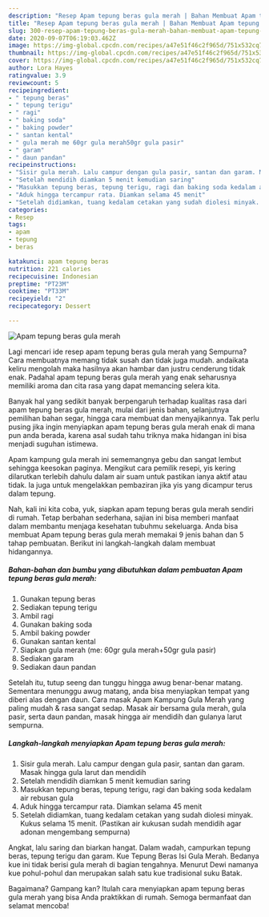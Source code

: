 ```yaml
---
description: "Resep Apam tepung beras gula merah | Bahan Membuat Apam tepung beras gula merah Yang Bisa Manjain Lidah"
title: "Resep Apam tepung beras gula merah | Bahan Membuat Apam tepung beras gula merah Yang Bisa Manjain Lidah"
slug: 300-resep-apam-tepung-beras-gula-merah-bahan-membuat-apam-tepung-beras-gula-merah-yang-bisa-manjain-lidah
date: 2020-09-07T06:19:03.462Z
image: https://img-global.cpcdn.com/recipes/a47e51f46c2f965d/751x532cq70/apam-tepung-beras-gula-merah-foto-resep-utama.jpg
thumbnail: https://img-global.cpcdn.com/recipes/a47e51f46c2f965d/751x532cq70/apam-tepung-beras-gula-merah-foto-resep-utama.jpg
cover: https://img-global.cpcdn.com/recipes/a47e51f46c2f965d/751x532cq70/apam-tepung-beras-gula-merah-foto-resep-utama.jpg
author: Lora Hayes
ratingvalue: 3.9
reviewcount: 5
recipeingredient:
- " tepung beras"
- " tepung terigu"
- " ragi"
- " baking soda"
- " baking powder"
- " santan kental"
- " gula merah me 60gr gula merah50gr gula pasir"
- " garam"
- " daun pandan"
recipeinstructions:
- "Sisir gula merah. Lalu campur dengan gula pasir, santan dan garam. Masak hingga gula larut dan mendidih"
- "Setelah mendidih diamkan 5 menit kemudian saring"
- "Masukkan tepung beras, tepung terigu, ragi dan baking soda kedalam air rebusan gula"
- "Aduk hingga tercampur rata. Diamkan selama 45 menit"
- "Setelah didiamkan, tuang kedalam cetakan yang sudah diolesi minyak. Kukus selama 15 menit. (Pastikan air kukusan sudah mendidih agar adonan mengembang sempurna)"
categories:
- Resep
tags:
- apam
- tepung
- beras

katakunci: apam tepung beras 
nutrition: 221 calories
recipecuisine: Indonesian
preptime: "PT23M"
cooktime: "PT33M"
recipeyield: "2"
recipecategory: Dessert

---
```



![Apam tepung beras gula merah](https://img-global.cpcdn.com/recipes/a47e51f46c2f965d/751x532cq70/apam-tepung-beras-gula-merah-foto-resep-utama.jpg)

Lagi mencari ide resep apam tepung beras gula merah yang Sempurna? Cara membuatnya memang tidak susah dan tidak juga mudah. andaikata keliru mengolah maka hasilnya akan hambar dan justru cenderung tidak enak. Padahal apam tepung beras gula merah yang enak seharusnya memiliki aroma dan cita rasa yang dapat memancing selera kita.

Banyak hal yang sedikit banyak berpengaruh terhadap kualitas rasa dari apam tepung beras gula merah, mulai dari jenis bahan, selanjutnya pemilihan bahan segar, hingga cara membuat dan menyajikannya. Tak perlu pusing jika ingin menyiapkan apam tepung beras gula merah enak di mana pun anda berada, karena asal sudah tahu triknya maka hidangan ini bisa menjadi suguhan istimewa.

Apam kampung gula merah ini sememangnya gebu dan sangat lembut sehingga keesokan paginya. Mengikut cara pemilik resepi, yis kering dilarutkan terlebih dahulu dalam air suam untuk pastikan ianya aktif atau tidak. Ia juga untuk mengelakkan pembaziran jika yis yang dicampur terus dalam tepung.


Nah, kali ini kita coba, yuk, siapkan apam tepung beras gula merah sendiri di rumah. Tetap berbahan sederhana, sajian ini bisa memberi manfaat dalam membantu menjaga kesehatan tubuhmu sekeluarga. Anda bisa membuat Apam tepung beras gula merah memakai 9 jenis bahan dan 5 tahap pembuatan. Berikut ini langkah-langkah dalam membuat hidangannya.

<!--inarticleads1-->

##### Bahan-bahan dan bumbu yang dibutuhkan dalam pembuatan Apam tepung beras gula merah:

1. Gunakan  tepung beras
1. Sediakan  tepung terigu
1. Ambil  ragi
1. Gunakan  baking soda
1. Ambil  baking powder
1. Gunakan  santan kental
1. Siapkan  gula merah (me: 60gr gula merah+50gr gula pasir)
1. Sediakan  garam
1. Sediakan  daun pandan


Setelah itu, tutup seeng dan tunggu hingga awug benar-benar matang. Sementara menunggu awug matang, anda bisa menyiapkan tempat yang diberi alas dengan daun. Cara masak Apam Kampung Gula Merah yang paling mudah &amp; rasa sangat sedap. Masak air bersama gula merah, gula pasir, serta daun pandan, masak hingga air mendidih dan gulanya larut sempurna. 

<!--inarticleads2-->

##### Langkah-langkah menyiapkan Apam tepung beras gula merah:

1. Sisir gula merah. Lalu campur dengan gula pasir, santan dan garam. Masak hingga gula larut dan mendidih
1. Setelah mendidih diamkan 5 menit kemudian saring
1. Masukkan tepung beras, tepung terigu, ragi dan baking soda kedalam air rebusan gula
1. Aduk hingga tercampur rata. Diamkan selama 45 menit
1. Setelah didiamkan, tuang kedalam cetakan yang sudah diolesi minyak. Kukus selama 15 menit. (Pastikan air kukusan sudah mendidih agar adonan mengembang sempurna)


Angkat, lalu saring dan biarkan hangat. Dalam wadah, campurkan tepung beras, tepung terigu dan garam. Kue Tepung Beras Isi Gula Merah. Bedanya kue ini tidak berisi gula merah di bagian tengahnya. Menurut Dewi namanya kue pohul-pohul dan merupakan salah satu kue tradisional suku Batak. 

Bagaimana? Gampang kan? Itulah cara menyiapkan apam tepung beras gula merah yang bisa Anda praktikkan di rumah. Semoga bermanfaat dan selamat mencoba!
